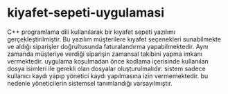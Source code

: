 # kiyafet-sepeti-uygulamasi

C++ programlama dili kullanılarak bir kıyafet sepeti yazılımı gerçekleştirilmiştir. Bu
yazılım müşterilere kıyafet seçenekleri sunabilmekte ve aldığı siparişler doğrultusunda
faturalandırma yapabilmektedir. Aynı zamanda müşteriye verdiği siparişin zamansal takibini
yapma imkanı vermektedir.
uygulama koşulmadan önce kodlama içerisinde kullanılan dosya isimleri ile gerekli olan dosyalar oluşturulmalıdır.
sistem sadece kullanıcı kaydı yapıp yönetici kaydı yapılmasına izin vermemektedir. bu nedenle yöneticilerin sistemsel tanımlandığı varsayılmıştır.
